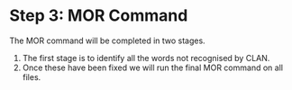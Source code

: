 # Step 3: MOR Command 
The MOR command will be completed in two stages. 
1. The first stage is to identify all the words not recognised by CLAN.
2. Once these have been fixed we will run the final MOR command on all files. 
